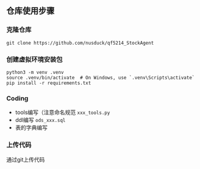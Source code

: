 ## 仓库使用步骤
### 克隆仓库
```shell
git clone https://github.com/nusduck/qf5214_StockAgent
```
### 创建虚拟环境安装包
```shell
python3 -m venv .venv
source .venv/bin/activate  # On Windows, use `.venv\Scripts\activate`
pip install -r requirements.txt
```
### Coding
- tools编写（注意命名规范 `xxx_tools.py`
- ddl编写 `ods_xxx.sql`
- 表的字典编写

### 上传代码
通过git上传代码